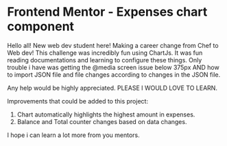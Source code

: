 # Frontend Mentor - Expenses chart component

Hello all!
New web dev student here!
Making a career change from Chef to Web dev!
This challenge was incredibly fun using ChartJs.
It was fun reading documentations and learning to configure these things.
Only trouble i have was getting the @media screen issue below 375px AND how to import JSON file and file changes according to changes in the JSON file.

Any help would be highly appreciated. PLEASE I WOULD LOVE TO LEARN.

Improvements that could be added to this project:

1. Chart automatically highlights the highest amount in expenses.
2. Balance and Total counter changes based on data changes.

I hope i can learn a lot more from you mentors.
